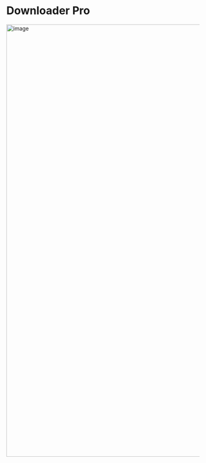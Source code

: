 # Downloader Pro

<img width="1354" height="1128" alt="image" src="https://github.com/user-attachments/assets/3ce338e7-e572-438c-b6cb-7778d3d5d87b" />
